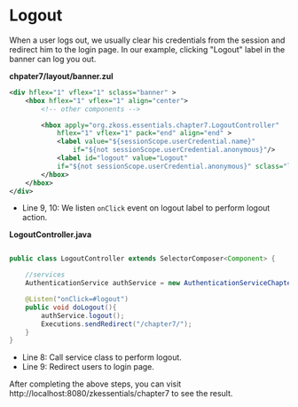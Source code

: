 # Logout

When a user logs out, we usually clear his credentials from the session
and redirect him to the login page. In our example, clicking "Logout"
label in the banner can log you out.

**chpater7/layout/banner.zul**

```xml
<div hflex="1" vflex="1" sclass="banner" >
    <hbox hflex="1" vflex="1" align="center">
        <!-- other components -->

        <hbox apply="org.zkoss.essentials.chapter7.LogoutController"
            hflex="1" vflex="1" pack="end" align="end" >
            <label value="${sessionScope.userCredential.name}"
                if="${not sessionScope.userCredential.anonymous}"/>
            <label id="logout" value="Logout"
            if="${not sessionScope.userCredential.anonymous}" sclass="logout"/>
        </hbox>
    </hbox>
</div>
```

-   Line 9, 10: We listen `onClick` event on logout label to perform
    logout action.

**LogoutController.java**

```java

public class LogoutController extends SelectorComposer<Component> {

    //services
    AuthenticationService authService = new AuthenticationServiceChapter7Impl();

    @Listen("onClick=#logout")
    public void doLogout(){
        authService.logout();
        Executions.sendRedirect("/chapter7/");
    }
}
```

-   Line 8: Call service class to perform logout.
-   Line 9: Redirect users to login page.

After completing the above steps, you can visit
http://localhost:8080/zkessentials/chapter7 to see the result.
